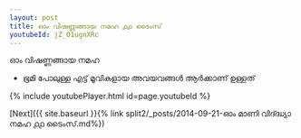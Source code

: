```yaml
---
layout: post
title: ഓം വിഷണ്ണങ്ങായ നമഹ ൧൧ ടൈംസ്
youtubeId: jZ_O1ugnXRc
---
```

 
 
 ഓം വിഷണ്ണങ്ങായ നമഹ 
 
 -  ഭൂമി പോലുള്ള എട്ട് മൂവികളായ അവയവങ്ങൾ ആർക്കാണ് ഉള്ളത് 
 
  
 
  
 
 
 
 
 
 


{% include youtubePlayer.html id=page.youtubeId %}
 
[Next]({{ site.baseurl }}{% link  split2/_posts/2014-09-21-ഓം മാണി വിദ്ദ്ധ്യാ നമഹ ൧൧ ടൈംസ്.md%})
 

